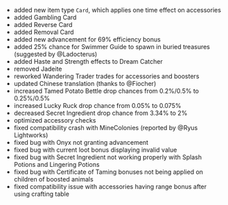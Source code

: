 - added new item type `Card`, which applies one time effect on accessories
- added Gambling Card
- added Reverse Card
- added Removal Card
- added new advancement for 69% efficiency bonus
- added 25% chance for Swimmer Guide to spawn in buried treasures (suggested by @Ladocterus)
- added Haste and Strength effects to Dream Catcher
- removed Jadeite
- reworked Wandering Trader trades for accessories and boosters
- updated Chinese translation (thanks to @Fiocher)
- increased Tamed Potato Bettle drop chances from 0.2%/0.5% to 0.25%/0.5%
- increased Lucky Ruck drop chance from 0.05% to 0.075%
- decreased Secret Ingredient drop chance from 3.34% to 2%
- optimized accessory checks
- fixed compatibility crash with MineColonies (reported by @Ryus Lightworks)
- fixed bug with Onyx not granting advancement
- fixed bug with current loot bonus displaying invalid value
- fixed bug with Secret Ingredient not working properly with Splash Potions and Lingering Potions
- fixed bug with Certificate of Taming bonuses not being applied on children of boosted animals
- fixed compatibility issue with accessories having range bonus after using crafting table